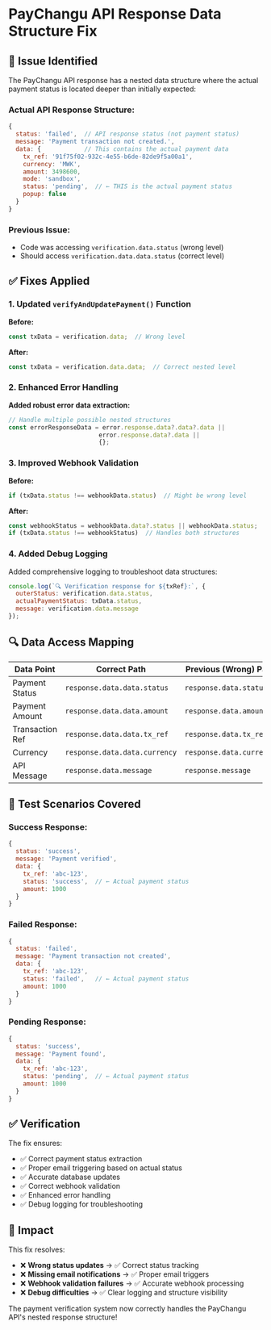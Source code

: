 # PayChangu API Response Data Structure Fix

## 🐛 **Issue Identified**

The PayChangu API response has a nested data structure where the actual payment status is located deeper than initially expected:

### **Actual API Response Structure:**
```javascript
{
  status: 'failed',  // API response status (not payment status)
  message: 'Payment transaction not created.',
  data: {            // This contains the actual payment data
    tx_ref: '91f75f02-932c-4e55-b6de-82de9f5a00a1',
    currency: 'MWK',
    amount: 3498600,
    mode: 'sandbox',
    status: 'pending',  // ← THIS is the actual payment status
    popup: false
  }
}
```

### **Previous Issue:**
- Code was accessing `verification.data.status` (wrong level)
- Should access `verification.data.data.status` (correct level)

## ✅ **Fixes Applied**

### **1. Updated `verifyAndUpdatePayment()` Function**

**Before:**
```javascript
const txData = verification.data;  // Wrong level
```

**After:**
```javascript
const txData = verification.data.data;  // Correct nested level
```

### **2. Enhanced Error Handling**

**Added robust error data extraction:**
```javascript
// Handle multiple possible nested structures
const errorResponseData = error.response.data?.data?.data || 
                         error.response.data?.data || 
                         {};
```

### **3. Improved Webhook Validation**

**Before:**
```javascript
if (txData.status !== webhookData.status)  // Might be wrong level
```

**After:**
```javascript
const webhookStatus = webhookData.data?.status || webhookData.status;
if (txData.status !== webhookStatus)  // Handles both structures
```

### **4. Added Debug Logging**

Added comprehensive logging to troubleshoot data structures:
```javascript
console.log(`🔍 Verification response for ${txRef}:`, {
  outerStatus: verification.data.status,
  actualPaymentStatus: txData.status,
  message: verification.data.message
});
```

## 🔍 **Data Access Mapping**

| Data Point | Correct Path | Previous (Wrong) Path |
|------------|--------------|----------------------|
| Payment Status | `response.data.data.status` | `response.data.status` |
| Payment Amount | `response.data.data.amount` | `response.data.amount` |
| Transaction Ref | `response.data.data.tx_ref` | `response.data.tx_ref` |
| Currency | `response.data.data.currency` | `response.data.currency` |
| API Message | `response.data.message` | `response.message` |

## 🧪 **Test Scenarios Covered**

### **Success Response:**
```javascript
{
  status: 'success',
  message: 'Payment verified',
  data: {
    tx_ref: 'abc-123',
    status: 'success',  // ← Actual payment status
    amount: 1000
  }
}
```

### **Failed Response:**
```javascript
{
  status: 'failed',
  message: 'Payment transaction not created',
  data: {
    tx_ref: 'abc-123',
    status: 'failed',   // ← Actual payment status
    amount: 1000
  }
}
```

### **Pending Response:**
```javascript
{
  status: 'success',
  message: 'Payment found',
  data: {
    tx_ref: 'abc-123',
    status: 'pending',  // ← Actual payment status
    amount: 1000
  }
}
```

## ✅ **Verification**

The fix ensures:
- ✅ Correct payment status extraction
- ✅ Proper email triggering based on actual status
- ✅ Accurate database updates
- ✅ Correct webhook validation
- ✅ Enhanced error handling
- ✅ Debug logging for troubleshooting

## 🚀 **Impact**

This fix resolves:
- ❌ **Wrong status updates** → ✅ Correct status tracking
- ❌ **Missing email notifications** → ✅ Proper email triggers
- ❌ **Webhook validation failures** → ✅ Accurate webhook processing
- ❌ **Debug difficulties** → ✅ Clear logging and structure visibility

The payment verification system now correctly handles the PayChangu API's nested response structure!

